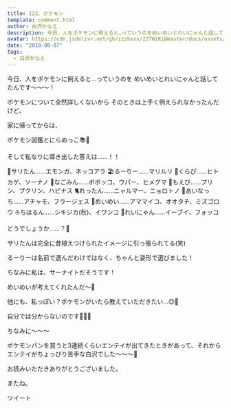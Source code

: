```yaml
---
title: 122。ポケモン
template: comment.html
author: 白沢かなえ
description: 今日、人をポケモンに例えると…っていうのをめいめいとれいにゃんと話してたんです〜〜〜！ポケモンについて全然詳しくないからそのときは上手く例えられなかったんだけど、...
avatar: https://cdn.jsdelivr.net/gh/zzzhxxx/227WiKi@master/docs/assets/photo/avatar/kanae.jpg
date: "2018-08-07"
tags:
  - 白沢かなえ
---
```
















今日、人をポケモンに例えると…っていうのを
めいめいとれいにゃんと話してたんです〜〜〜！











ポケモンについて全然詳しくないから
そのときは上手く例えられなかったんだけど、









家に帰ってからは、






ポケモン図鑑とにらめっこ📚🧐
















そして私なりに導き出した答えは……！！














🐨サリたん……エモンガ、ネッコアラ
🏖るーりー……マリルリ
🤣くらぴ……ヒトカゲ、ソーナノ
🦋なごみん……ポポッコ、ウパー、ヒメグマ
🐣もえぴ……プリン、プクリン、ハピナス
🐈れったん……ニャルマー、ニョロトノ
🍓あいなっち……アチャモ、フラージェス
🐰めいめい……アママイコ、オオタチ、ミズゴロウ
⛵️ちはるん……シキジカ(秋)、イワンコ
👑れいにゃん……イーブイ、フォッコ














どうでしょうか……？🙈



サリたんは完全に昔植えつけられたイメージに引っ張られてる(笑)


るーりーは名前で選んだわけではなく、ちゃんと姿形で選びました！











ちなみに私は、サーナイトだそうです！



めいめいが考えてくれたんだ〜🌸








他にも、私っぽい？ポケモンがいたら教えていただきたい…😊🌷



自分では分からないのです🤷🏻‍♀️



























ちなみに〜〜〜


ポケモンパンを買うと3連続くらいエンテイが出てきたときがあって、それからエンテイがちょっぴり苦手な白沢でした〜〜〜🧐



















お読みいただきありがとうございました。


またね。


ツイート



